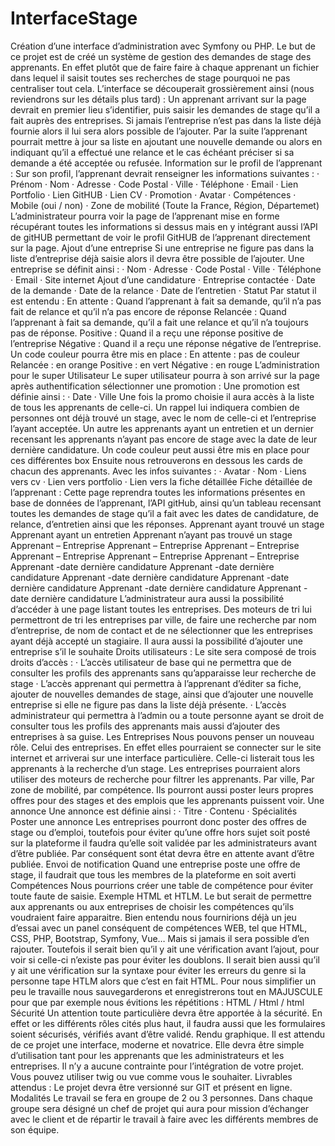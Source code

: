 # InterfaceStage

Création d’une interface
d’administration avec Symfony ou
PHP.
Le but de ce projet est de créé un système de gestion des demandes de stage des apprenants.
En effet plutôt que de faire faire à chaque apprenant un fichier dans lequel il saisit toutes ses
recherches de stage pourquoi ne pas centraliser tout cela.
L’interface se découperait grossièrement ainsi (nous reviendrons sur les détails plus tard) :
Un apprenant arrivant sur la page devrait en premier lieu s’identifier, puis saisir les demandes
de stage qu’il a fait auprès des entreprises. Si jamais l’entreprise n’est pas dans la liste déjà
fournie alors il lui sera alors possible de l’ajouter. Par la suite l’apprenant pourrait mettre à jour
sa liste en ajoutant une nouvelle demande ou alors en indiquant qu’il a effectué une relance et
le cas échéant préciser si sa demande a été acceptée ou refusée.
Information sur le profil de l’apprenant :
Sur son profil, l’apprenant devrait renseigner les informations suivantes :
· Prénom
· Nom
· Adresse
· Code Postal
· Ville
· Téléphone
· Email
· Lien Portfolio
· Lien GitHUB
· Lien CV
· Promotion
· Avatar
· Compétences
· Mobile (oui / non)
· Zone de mobilité (Toute la France, Région, Départemet)
L’administrateur pourra voir la page de l’apprenant mise en forme récupérant toutes les
informations si dessus mais en y intégrant aussi l’API de gitHUB permettant de voir le profil
GitHUB de l’apprenant directement sur la page.
Ajout d’une entreprise
Si une entreprise ne figure pas dans la liste d’entreprise déjà saisie alors il devra être possible
de l’ajouter. Une entreprise se définit ainsi :
· Nom
· Adresse
· Code Postal
· Ville
· Téléphone
· Email
· Site internet
Ajout d’une candidature
· Entreprise contactée
· Date de la demande
· Date de la relance
· Date de l’entretien
· Statut
Par statut il est entendu :
En attente : Quand l’apprenant à fait sa demande, qu’il n’a pas fait de relance et qu’il n’a pas
encore de réponse
Relancée : Quand l’apprenant à fait sa demande, qu’il a fait une relance et qu’il n’a toujours pas
de réponse.
Positive : Quand il a reçu une réponse positive de l’entreprise
Négative : Quand il a reçu une réponse négative de l’entreprise.
Un code couleur pourra être mis en place :
En attente : pas de couleur
Relancée : en orange
Positive : en vert
Négative : en rouge
L’administration pour le super Utilisateur
Le super utilisateur pourra à son arrivé sur la page après authentification sélectionner une
promotion :
Une promotion est définie ainsi :
· Date
· Ville
Une fois la promo choisie il aura accès à la liste de tous les apprenants de celle-ci. Un rappel lui
indiquera combien de personnes ont déjà trouvé un stage, avec le nom de celle-ci et l’entreprise
l’ayant acceptée. Un autre les apprenants ayant un entretien et un dernier recensant les
apprenants n’ayant pas encore de stage avec la date de leur dernière candidature.
Un code couleur peut aussi être mis en place pour ces différentes box
Ensuite nous retrouverons en dessous les cards de chacun des apprenants. Avec les infos
suivantes :
· Avatar
· Nom
· Liens vers cv
· Lien vers portfolio
· Lien vers la fiche détaillée
Fiche détaillée de l’apprenant :
Cette page reprendra toutes les informations présentes en base de données de l’apprenant,
l’API gitHub, ainsi qu’un tableau recensant toutes les demandes de stage qu’il a fait avec les
dates de candidature, de relance, d’entretien ainsi que les réponses.
Apprenant ayant trouvé un
stage
Apprenant ayant un
entretien
Apprenant n’ayant pas
trouvé un stage
Apprenant – Entreprise
Apprenant – Entreprise
Apprenant – Entreprise
Apprenant – Entreprise
Apprenant – Entreprise
Apprenant – Entreprise
Apprenant -date dernière
candidature
Apprenant -date dernière
candidature
Apprenant -date dernière
candidature
Apprenant -date dernière
candidature
Apprenant -date dernière
candidature
Apprenant -date dernière
candidature
L’administrateur aura aussi la possibilité d’accéder à une page listant toutes les entreprises.
Des moteurs de tri lui permettront de tri les entreprises par ville, de faire une recherche par nom
d’entreprise, de nom de contact et de ne sélectionner que les entreprises ayant déjà accepté un
stagiaire.
Il aura aussi la possibilité d’ajouter une entreprise s’il le souhaite
Droits utilisateurs :
Le site sera composé de trois droits d’accès :
· L’accès utilisateur de base qui ne permettra que de consulter les profils des apprenants
sans qu’apparaisse leur recherche de stage
· L’accès apprenant qui permettra à l’apprenant d’éditer sa fiche, ajouter de nouvelles
demandes de stage, ainsi que d’ajouter une nouvelle entreprise si elle ne figure pas dans la
liste déjà présente.
· L’accès administrateur qui permettra à l’admin ou a toute personne ayant se droit de
consulter tous les profils des apprenants mais aussi d’ajouter des entreprises à sa guise.
Les Entreprises
Nous pouvons penser un nouveau rôle. Celui des entreprises. En effet elles pourraient se
connecter sur le site internet et arriverai sur une interface particulière. Celle-ci listerait tous les
apprenants à la recherche d’un stage. Les entreprises pourraient alors utiliser des moteurs de
recherche pour filtrer les apprenants. Par ville, Par zone de mobilité, par compétence. Ils
pourront aussi poster leurs propres offres pour des stages et des emplois que les apprenants
puissent voir.
Une annonce
Une annonce est définie ainsi :
· Titre
· Contenu
· Spécialités
Poster une annonce
Les entreprises pourront donc poster des offres de stage ou d’emploi, toutefois pour éviter
qu’une offre hors sujet soit posté sur la plateforme il faudra qu’elle soit validée par les
administrateurs avant d’être publiée. Par conséquent sont état devra être en attente avant d’être
publiée.
Envoi de notification
Quand une entreprise poste une offre de stage, il faudrait que tous les membres de la
plateforme en soit averti
Compétences
Nous pourrions créer une table de compétence pour éviter toute faute de saisie. Exemple HTML
et HTLM. Le but serait de permettre aux apprenants ou aux entreprises de choisir les
compétences qu’ils voudraient faire apparaitre. Bien entendu nous fournirions déjà un jeu
d’essai avec un panel conséquent de compétences WEB, tel que HTML, CSS, PHP, Bootstrap,
Symfony, Vue… Mais si jamais il sera possible d’en rajouter. Toutefois il serait bien qu’il y ait
une vérification avant l’ajout, pour voir si celle-ci n’existe pas pour éviter les doublons. Il serait
bien aussi qu’il y ait une vérification sur la syntaxe pour éviter les erreurs du genre si la
personne tape HTLM alors que c’est en fait HTML. Pour nous simplifier un peu le travaille nous
sauvegarderons et enregistrerons tout en MAJUSCULE pour que par exemple nous évitions les
répétitions : HTML / Html / html
Sécurité
Un attention toute particulière devra être apportée à la sécurité. En effet or les différents rôles
cités plus haut, il faudra aussi que les formulaires soient sécurisés, vérifiés avant d’être validé.
Rendu graphique.
Il est attendu de ce projet une interface, moderne et novatrice. Elle devra être simple
d’utilisation tant pour les apprenants que les administrateurs et les entreprises.
Il n’y a aucune contrainte pour l’intégration de votre projet. Vous pouvez utiliser twig ou vue
comme vous le souhaiter.
Livrables attendus :
Le projet devra être versionné sur GIT et présent en ligne.
Modalités
Le travail se fera en groupe de 2 ou 3 personnes. Dans chaque groupe sera désigné un chef de
projet qui aura pour mission d’échanger avec le client et de répartir le travail à faire avec les
différents membres de son équipe.
